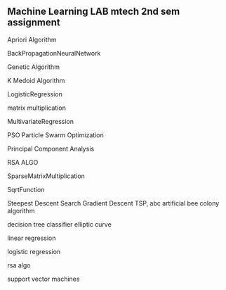 ## Machine Learning LAB mtech 2nd sem assignment



Apriori Algorithm

BackPropagationNeuralNetwork

Genetic Algorithm

K Medoid Algorithm

LogisticRegression

matrix multiplication

MultivariateRegression

PSO Particle Swarm Optimization

Principal Component Analysis

RSA ALGO

SparseMatrixMultiplication

SqrtFunction

Steepest Descent Search Gradient Descent TSP,
 abc artificial bee colony algorithm

decision tree classifier elliptic curve

linear regression

logistic regression

rsa algo

support vector machines
